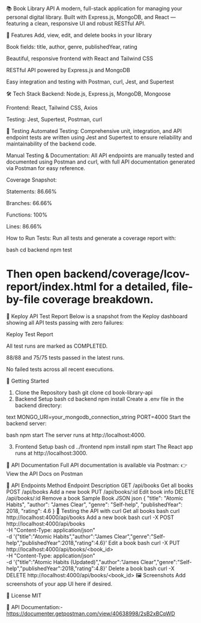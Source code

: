 📚 Book Library API
A modern, full-stack application for managing your personal digital library.
Built with Express.js, MongoDB, and React — featuring a clean, responsive UI and robust RESTful API.

🚀 Features
Add, view, edit, and delete books in your library

Book fields: title, author, genre, publishedYear, rating

Beautiful, responsive frontend with React and Tailwind CSS

RESTful API powered by Express.js and MongoDB

Easy integration and testing with Postman, curl, Jest, and Supertest

🛠️ Tech Stack
Backend: Node.js, Express.js, MongoDB, Mongoose

Frontend: React, Tailwind CSS, Axios

Testing: Jest, Supertest, Postman, curl

🧪 Testing
Automated Testing:
Comprehensive unit, integration, and API endpoint tests are written using Jest and Supertest to ensure reliability and maintainability of the backend code.

Manual Testing & Documentation:
All API endpoints are manually tested and documented using Postman and curl, with full API documentation generated via Postman for easy reference.

Coverage Snapshot:

Statements: 86.66%

Branches: 66.66%

Functions: 100%

Lines: 86.66%

How to Run Tests:
Run all tests and generate a coverage report with:

bash
cd backend
npm test
# Then open backend/coverage/lcov-report/index.html for a detailed, file-by-file coverage breakdown.
🧪 Keploy API Test Report
Below is a snapshot from the Keploy dashboard showing all API tests passing with zero failures:

Keploy Test Report

All test runs are marked as COMPLETED.

88/88 and 75/75 tests passed in the latest runs.

No failed tests across all recent executions.

📝 Getting Started
1. Clone the Repository
bash
git clone <your-repo-url>
cd book-library-api
2. Backend Setup
bash
cd backend
npm install
Create a .env file in the backend directory:

text
MONGO_URI=your_mongodb_connection_string
PORT=4000
Start the backend server:

bash
npm start
The server runs at http://localhost:4000.

3. Frontend Setup
bash
cd ../frontend
npm install
npm start
The React app runs at http://localhost:3000.

📖 API Documentation
Full API documentation is available via Postman:
👉 View the API Docs on Postman

🔗 API Endpoints
Method	Endpoint	Description
GET	/api/books	Get all books
POST	/api/books	Add a new book
PUT	/api/books/:id	Edit book info
DELETE	/api/books/:id	Remove a book
Sample Book JSON
json
{
  "title": "Atomic Habits",
  "author": "James Clear",
  "genre": "Self-help",
  "publishedYear": 2018,
  "rating": 4.6
}
🧪 Testing the API with curl
Get all books
bash
curl http://localhost:4000/api/books
Add a new book
bash
curl -X POST http://localhost:4000/api/books \
-H "Content-Type: application/json" \
-d '{"title":"Atomic Habits","author":"James Clear","genre":"Self-help","publishedYear":2018,"rating":4.6}'
Edit a book
bash
curl -X PUT http://localhost:4000/api/books/<book_id> \
-H "Content-Type: application/json" \
-d '{"title":"Atomic Habits (Updated)","author":"James Clear","genre":"Self-help","publishedYear":2018,"rating":4.8}'
Delete a book
bash
curl -X DELETE http://localhost:4000/api/books/<book_id>
🖼️ Screenshots
Add screenshots of your app UI here if desired.

📄 License
MIT

📑 API Documentation:- https://documenter.getpostman.com/view/40638998/2sB2xBCpWD